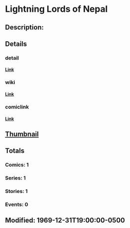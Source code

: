 # Lightning Lords of Nepal
## Description: 
## Details
### detail
#### [Link](http://marvel.com/characters/1244/lightning_lords_of_nepal?utm_campaign=apiRef&utm_source=225578a89fc76f3d20fbffda5d17a88d)
### wiki
#### [Link](http://marvel.com/universe/Lightning_Lords_of_Nepal?utm_campaign=apiRef&utm_source=225578a89fc76f3d20fbffda5d17a88d)
### comiclink
#### [Link](http://marvel.com/comics/characters/1011408/lightning_lords_of_nepal?utm_campaign=apiRef&utm_source=225578a89fc76f3d20fbffda5d17a88d)
## [Thumbnail](http://i.annihil.us/u/prod/marvel/i/mg/2/b0/4c002e24a1794.jpg)
## Totals
### Comics: 1
### Series: 1
### Stories: 1
### Events: 0
## Modified: 1969-12-31T19:00:00-0500